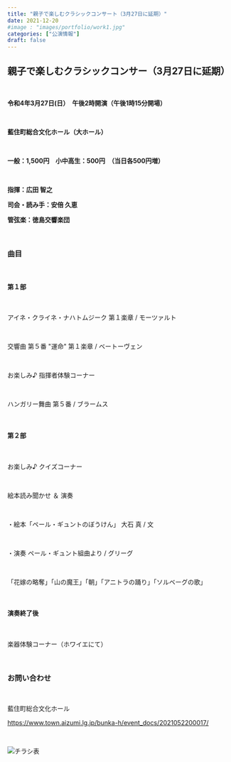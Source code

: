 ```yaml
---
title: "親子で楽しむクラシックコンサート（3月27日に延期）"
date: 2021-12-20
#image : "images/portfolio/work1.jpg"
categories: ["公演情報"]
draft: false
---
```


## 親子で楽しむクラシックコンサー（3月27日に延期）

<br/>

**令和4年3月27日(日）　午後2時開演（午後1時15分開場）**

<br/>

**藍住町総合文化ホール（大ホール）**

<br/>

**一般：1,500円　小中高生：500円　（当日各500円増）**

<br/>

**指揮：広田 智之**

**司会・読み手：安倍 久恵**

**管弦楽：徳島交響楽団**

<br/>

### 曲目

<br/>

#### 第１部

<br/>

アイネ・クライネ・ナハトムジーク 第１楽章 / モーツァルト

<br/>

交響曲 第５番 "運命" 第１楽章 / ベートーヴェン

<br/>

お楽しみ♪ 指揮者体験コーナー

<br/>

ハンガリー舞曲 第５番 / ブラームス

<br/>

#### 第２部

<br/>

お楽しみ♪ クイズコーナー

<br/>

絵本読み聞かせ ＆ 演奏

<br/>

・絵本「ペール・ギュントのぼうけん」 大石 真 / 文

<br/>

・演奏 ペール・ギュント組曲より / グリーグ

<br/>

「花嫁の略奪」「山の魔王」「朝」「アニトラの踊り」「ソルベーグの歌」

<br/>

#### 演奏終了後

<br/>

楽器体験コーナー（ホワイエにて）

<br/>

### お問い合わせ

<br/>

藍住町総合文化ホール 

https://www.town.aizumi.lg.jp/bunka-h/event_docs/2021052200017/

<br/>

![チラシ表](/images/news/20210928_hurikae_oyakoconcerttop.png)

